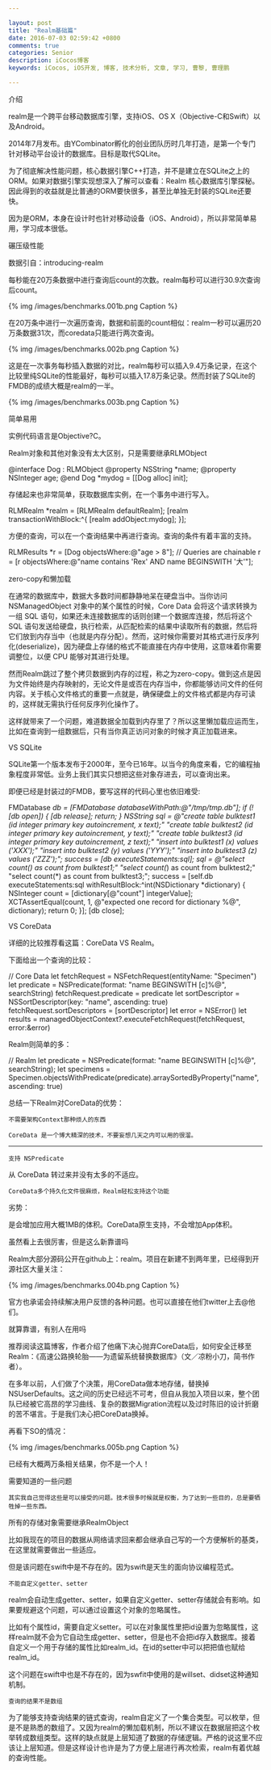 ```yaml
---

layout: post
title: "Realm基础篇"
date: 2016-07-03 02:59:42 +0800
comments: true
categories: Senior
description: iCocos博客
keywords: iCocos, iOS开发, 博客, 技术分析, 文章, 学习, 曹黎, 曹理鹏

---
```




介绍

realm是一个跨平台移动数据库引擎，支持iOS、OS X（Objective-C和Swift）以及Android。

2014年7月发布。由YCombinator孵化的创业团队历时几年打造，是第一个专门针对移动平台设计的数据库。目标是取代SQLite。

为了彻底解决性能问题，核心数据引擎C++打造，并不是建立在SQLite之上的ORM。如果对数据引擎实现想深入了解可以查看：Realm 核心数据库引擎探秘。因此得到的收益就是比普通的ORM要快很多，甚至比单独无封装的SQLite还要快。

因为是ORM，本身在设计时也针对移动设备（iOS、Android），所以非常简单易用，学习成本很低。

碾压级性能

数据引自：introducing-realm

每秒能在20万条数据中进行查询后count的次数。realm每秒可以进行30.9次查询后count。

{% img /images/benchmarks.001b.png Caption %} 

在20万条中进行一次遍历查询，数据和前面的count相似：realm一秒可以遍历20万条数据31次，而coredata只能进行两次查询。

{% img /images/benchmarks.002b.png Caption %} 

这是在一次事务每秒插入数据的对比，realm每秒可以插入9.4万条记录，在这个比较里纯SQLite的性能最好，每秒可以插入17.8万条记录。然而封装了SQLite的FMDB的成绩大概是realm的一半。

{% img /images/benchmarks.003b.png Caption %} 

简单易用

实例代码语言是Objective?C。

Realm对象和其他对象没有太大区别，只是需要继承RLMObject

	
@interface Dog : RLMObject
@property NSString *name;
@property NSInteger age;
@end
Dog *mydog = [[Dog alloc] init];

存储起来也非常简单，获取数据库实例，在一个事务中进行写入。

	
RLMRealm *realm = [RLMRealm defaultRealm];
[realm transactionWithBlock:^{
    [realm addObject:mydog];
}];

方便的查询，可以在一个查询结果中再进行查询。查询的条件有着丰富的支持。

	
RLMResults *r = [Dog objectsWhere:@"age > 8"];
// Queries are chainable
r = [r objectsWhere:@"name contains 'Rex' AND  name BEGINSWITH '大'"];

zero-copy和懒加载

在通常的数据库中，数据大多数时间都静静地呆在硬盘当中。当你访问 NSManagedObject 对象中的某个属性的时候，Core Data 会将这个请求转换为一组 SQL 语句，如果还未连接数据库的话则创建一个数据库连接，然后将这个 SQL 语句发送给硬盘，执行检索，从匹配检索的结果中读取所有的数据，然后将它们放到内存当中（也就是内存分配）。然而，这时候你需要对其格式进行反序列化(deserialize)，因为硬盘上存储的格式不能直接在内存中使用，这意味着你需要调整位，以便 CPU 能够对其进行处理。

然而Realm跳过了整个拷贝数据到内存的过程，称之为zero-copy。做到这点是因为文件始终是内存映射的，无论文件是或否在内存当中，你都能够访问文件的任何内容。关于核心文件格式的重要一点就是，确保硬盘上的文件格式都是内存可读的，这样就无需执行任何反序列化操作了。

这样就带来了一个问题，难道数据全加载到内存里了？所以这里懒加载应运而生，比如在查询到一组数据后，只有当你真正访问对象的时候才真正加载进来。

VS SQLite

SQLite第一个版本发布于2000年，至今已16年。以当今的角度来看，它的编程抽象程度非常低。业务上我们其实只想把这些对象存进去，可以查询出来。

即便已经是封装过的FMDB，要写这样的代码心里也依旧难受:

	
FMDatabase *db = [FMDatabase databaseWithPath:@"/tmp/tmp.db"];
if (![db open]) {
[db release];
return;
}
NSString *sql = @"create table bulktest1 (id integer primary key autoincrement, x text);"
"create table bulktest2 (id integer primary key autoincrement, y text);"
"create table bulktest3 (id integer primary key autoincrement, z text);"
"insert into bulktest1 (x) values ('XXX');"
"insert into bulktest2 (y) values ('YYY');"
"insert into bulktest3 (z) values ('ZZZ');";
success = [db executeStatements:sql];
sql = @"select count(*) as count from bulktest1;"
"select count(*) as count from bulktest2;"
"select count(*) as count from bulktest3;";
success = [self.db executeStatements:sql withResultBlock:^int(NSDictionary *dictionary) {
NSInteger count = [dictionary[@"count"] integerValue];
XCTAssertEqual(count, 1, @"expected one record for dictionary %@", dictionary);
return 0;
}];
[db close];

VS CoreData

详细的比较推荐看这篇：CoreData VS Realm。

下面给出一个查询的比较：

	
// Core Data
let fetchRequest = NSFetchRequest(entityName: "Specimen")
let predicate = NSPredicate(format: "name BEGINSWITH [c]%@", searchString)
fetchRequest.predicate = predicate
let sortDescriptor = NSSortDescriptor(key: "name", ascending: true)
fetchRequest.sortDescriptors = [sortDescriptor]
let error = NSError()
let results = managedObjectContext?.executeFetchRequest(fetchRequest, error:&error)

Realm则简单的多：

	
// Realm
let predicate = NSPredicate(format: "name BEGINSWITH [c]%@", searchString);
let specimens = Specimen.objectsWithPredicate(predicate).arraySortedByProperty("name", ascending: true)

总结一下Realm对CoreData的优势：

    不需要架构Context那种烦人的东西

    CoreData 是一个博大精深的技术，不要妄想几天之内可以用的很溜。


---

    支持 NSPredicate

从 CoreData 转过来并没有太多的不适应。

    CoreData多个持久化文件很麻烦，Realm轻松支持这个功能

劣势：

是会增加应用大概1MB的体积。CoreData原生支持，不会增加App体积。

虽然看上去很厉害，但是这么新靠谱吗

Realm大部分源码公开在github上：realm。项目在新建不到两年里，已经得到开源社区大量关注：

{% img /images/benchmarks.004b.png Caption %} 

官方也承诺会持续解决用户反馈的各种问题。也可以直接在他们twitter上去@他们。

就算靠谱，有别人在用吗

推荐阅读这篇博客，作者介绍了他痛下决心抛弃CoreData后，如何安全迁移至Realm：《高速公路换轮胎——为遗留系统替换数据库》（文／凉粉小刀，简书作者）。

在多年以前，人们做了个决策，用CoreData做本地存储，替换掉NSUserDefaults。这之间的历史已经远不可考，但自从我加入项目以来，整个团队已经被它高昂的学习曲线、复杂的数据Migration流程以及过时陈旧的设计折磨的苦不堪言。于是我们决心把CoreData换掉。

再看下SO的情况：

{% img /images/benchmarks.005b.png Caption %} 

已经有大概两万条相关结果，你不是一个人！

需要知道的一些问题

    其实我自己觉得这些是可以接受的问题。技术很多时候就是权衡，为了达到一些目的，总是要牺牲掉一些东西。

所有的存储对象需要继承RealmObject

比如我现在的项目的数据从网络请求回来都会继承自己写的一个方便解析的基类，在这里就需要做出一些适应。

但是该问题在swift中是不存在的。因为swift是天生的面向协议编程范式。

    不能自定义getter、setter

realm会自动生成getter、setter，如果自定义getter、setter存储就会有影响。如果要规避这个问题，可以通过设置这个对象的忽略属性。

比如有个属性id，需要自定义setter。可以在对象属性里把id设置为忽略属性，这样realm就不会为它自动生成getter、setter，但是也不会把id存入数据库。接着自定义一个用于存储的属性比如realm_id。在id的setter中可以把把值也赋给realm_id。

这个问题在swift中也是不存在的，因为swfit中使用的是willset、didset这种通知机制。

    查询的结果不是数组

为了能够支持查询结果的链式查询，realm自定义了一个集合类型。可以枚举，但是不是熟悉的数组了。又因为realm的懒加载机制，所以不建议在数据层把这个枚举转成数组类型。这样的缺点就是上层知道了数据的存储逻辑。严格的说这里不应该让上层知道。但是这样设计也许是为了方便上层进行再次检索，realm有着优越的查询性能。